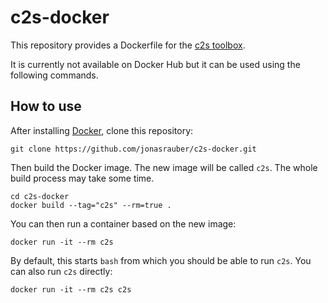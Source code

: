 # c2s-docker
This repository provides a Dockerfile for the [c2s toolbox](https://github.com/lucastheis/c2s).

It is currently not available on Docker Hub but it can be used using the following commands.

## How to use

After installing [Docker](https://www.docker.com/), clone this repository:

`git clone https://github.com/jonasrauber/c2s-docker.git`

Then build the Docker image. The new image will be called `c2s`. The whole build process may take some time.

```
cd c2s-docker
docker build --tag="c2s" --rm=true .
```

You can then run a container based on the new image:

`docker run -it --rm c2s`

By default, this starts `bash` from which you should be able to run `c2s`.
You can also run `c2s` directly:

`docker run -it --rm c2s c2s`
